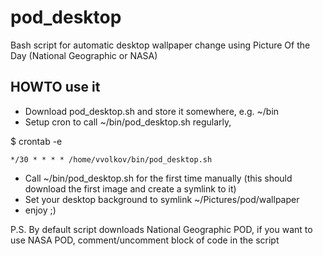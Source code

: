 # pod_desktop
Bash script for automatic desktop wallpaper change using Picture Of the Day (National Geographic or NASA)


## HOWTO use it

* Download pod_desktop.sh and store it somewhere, e.g. ~/bin
* Setup cron to call ~/bin/pod_desktop.sh regularly, 

$ crontab -e
```
*/30 * * * * /home/vvolkov/bin/pod_desktop.sh
```
* Call ~/bin/pod_desktop.sh for the first time manually (this should download the first image and create a symlink to it)
* Set your desktop background to symlink ~/Pictures/pod/wallpaper
* enjoy ;)

P.S. By default script downloads National Geographic POD, if you want to use NASA POD, comment/uncomment block of code in the script
